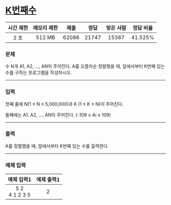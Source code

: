 # [K번째수](https://www.acmicpc.net/problem/11004)

<div align = center>

| 시간 제한 | 메모리 제한 | 제출  | 정답  | 맞은 사람 | 정답 비율 |
| :-------: | :---------: | :---: | :---: | :-------: | :-------: |
|   2 초    |   512 MB    | 62086 | 21747 |   15387   |  41.525%  |

</div>

### 문제

수 N개 A1, A2, ..., AN이 주어진다. A를 오름차순 정렬했을 때, 앞에서부터 K번째 있는 수를 구하는 프로그램을 작성하시오.

---

### 입력

첫째 줄에 N(1 ≤ N ≤ 5,000,000)과 K (1 ≤ K ≤ N)이 주어진다.

둘째에는 A1, A2, ..., AN이 주어진다. (-109 ≤ Ai ≤ 109)

---

### 출력

A를 정렬했을 때, 앞에서부터 K번째 있는 수를 출력한다.

---

### 예제 입력

|    예제 입력1     | 예제 출력1 |
| :---------------: | :--------: |
| 5 2<br/>4 1 2 3 5 |     2      |
